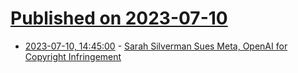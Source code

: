 # [Published on 2023-07-10](index.md)

* [2023-07-10, 14:45:00](https://tech.slashdot.org/story/23/07/10/1445254/sarah-silverman-sues-meta-openai-for-copyright-infringement?utm_source=rss1.0mainlinkanon&utm_medium=feed) - [Sarah Silverman Sues Meta, OpenAI for Copyright Infringement](https://tech.slashdot.org/story/23/07/10/1445254/sarah-silverman-sues-meta-openai-for-copyright-infringement?utm_source=rss1.0mainlinkanon&utm_medium=feed)
